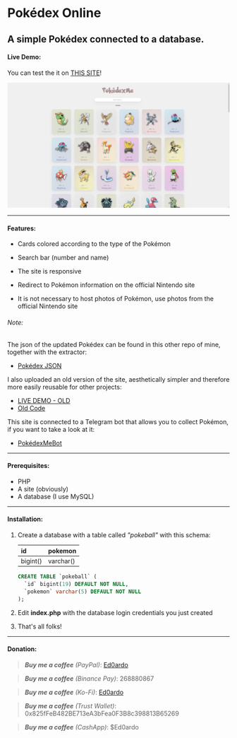 # Pokédex Online

A simple Pokédex connected to a database.
---

#### Live Demo:

You can test the it on [THIS SITE](https://ed0.it/pokedex)!

![site.png](demo/site.png)

---

#### Features:

- Cards colored according to the type of the Pokémon

- Search bar (number and name)

- The site is responsive

- Redirect to Pokémon information on the official Nintendo site

- It is not necessary to host photos of Pokémon, use photos from the official Nintendo site

###### Note:

The json of the updated Pokédex can be found in this other repo of mine, together with the extractor:

- [Pokédex JSON](https://github.com/Ed0ardo/PokedexJSON)

I also uploaded an old version of the site, aesthetically simpler and therefore more easily reusable for other projects:

- [LIVE DEMO - OLD](https://ed0.it/pokedex/old)
- [Old Code](old)

This site is connected to a Telegram bot that allows you to collect Pokémon, if you want to take a look at it:

- [PokédexMeBot](https://t.me/PokedexMeBot/)

---

#### Prerequisites:

- PHP
- A site (obviously)
- A database (I use MySQL)

---

#### Installation:

1. Create a database with a table called *"pokeball"* with this schema:
   
   | id       | pokemon   |
   | -------- | --------- |
   | bigint() | varchar() |
   
   ```sql
   CREATE TABLE `pokeball` (
     `id` bigint(19) DEFAULT NOT NULL,
     `pokemon` varchar(5) DEFAULT NOT NULL
   );
   ```

2. Edit **index.php** with the database login credentials you just created

3. That's all folks!

---

#### Donation:

> ***Buy me a coffee*** *(PayPal)*:    [Ed0ardo](https:///paypal.me/ed0ardo)

> ***Buy me a coffee*** *(Binance Pay)*:    268880867

> ***Buy me a coffee*** *(Ko-Fi)*:    [Ed0ardo](https:///ko-fi.com/ed0ardo)

> ***Buy me a coffee*** *(Trust Wallet)*:    0x825fFeB482BE713eA3bFea0F3B8c398813B65269

> ***Buy me a coffee*** *(CashApp)*:    $Ed0ardo
